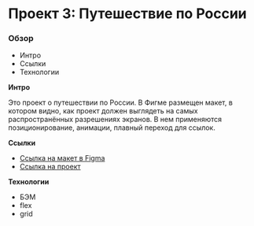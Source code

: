 # Проект 3: Путешествие по России

### Обзор
* Интро
* Ссылки
* Технологии

**Интро**

Это проект о путешествии по России.
В Фигме размещен макет, в котором видно, как проект должен выглядеть на самых распространённых разрешениях экранов.
В нем применяются позиционирование, анимации, плавный переход для ссылок.

**Ссылки**

* [Ссылка на макет в Figma](https://www.figma.com/file/hbm3v0Wio2J9g3FrvoJjFT/Russia-desktop-and-mobile?node-id=28503%3A0)
* [Ссылка на проект](https://sunlight-nadezhda.github.io/russian-travel/index.html)

**Технологии**

* БЭМ
* flex
* grid
